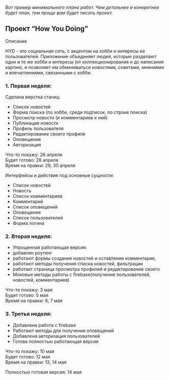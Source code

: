 *Вот пример минимального плана работ. Чем детальнее и конкретнее будет план, тем проще вам будет писать проект.*

## Проект “How You Doing”

Описание

HYD - это социальная сеть, с акцентом на хобби и интересы ее пользователей. Приложение объединяет людей, которые разделают одни и те же хобби и интересы (от коллекционирования и до написания картин), и позволяет им обмениваться новостями, советами, мнениями и впечатлениями, связанными с хобби.


### 1. Первая неделя: 

Сделана верстка станиц:
- Список новостей
- Форма поиска (по хобби, среди подписок, по строке поиска) 
- Просмотр новости (и комментариев к ней)
- Публикация новости
- Профиль пользователя
- Редактирование своего профиля
- Оповещения
- Авторизация

Что-то покажу: 26 апреля  
Будет готово: 28 апреля  
Время на правки: 29, 30 апреля

Интерфейсы и действия под основные сущности:
- Список новостей
- Новость
- Список комментариев
- Комментарий
- Список оповещений
- Оповещение
- Список пользователей
- Форма логина

### 2. Вторая неделя:

- Упрощенная работающая версия: 
- добавлен роутинг
- работают формы создания новостей и оставления комментария, 
- работают методы получения списка новостей, фильтрации
- работает страница просмотра профилей и редактирование своего
- Моковые методы работы с firebase(получение пользователей, новостей, комментариев)

Что-то покажу: 3 мая  
Будет готово: 5 мая  
Время на правки: 6, 7 мая

### 3. Третья неделя:

- Добавлена работа с firebase
- Работают методы для получения оповещений
- Добавлена авторизация пользователей
- Готова полностью работающая версия

Что-то покажу: 10 мая  
Будет готово: 12 мая  
Время на правки: 13, 14 мая

Полностью готовая версия: 14 мая
